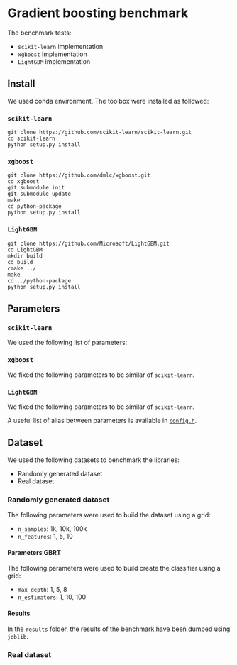 # Gradient boosting benchmark

The benchmark tests:

* `scikit-learn` implementation
* `xgboost` implementation
* `LightGBM` implementation

## Install

We used conda environment. The toolbox were installed as followed:

### `scikit-learn`

```
git clone https://github.com/scikit-learn/scikit-learn.git
cd scikit-learn
python setup.py install
```

### `xgboost`

```
git clone https://github.com/dmlc/xgboost.git
cd xgboost
git submodule init
git submodule update
make
cd python-package
python setup.py install
```

### `LightGBM`

```
git clone https://github.com/Microsoft/LightGBM.git
cd LightGBM
mkdir build
cd build
cmake ../
make
cd ../python-package
python setup.py install
```

## Parameters

### `scikit-learn`

We used the following list of parameters:

### `xgboost`

We fixed the following parameters to be similar of `scikit-learn`.

### `LightGBM`

We fixed the following parameters to be similar of `scikit-learn`.

A useful list of alias between parameters is available in [`config.h`](https://github.com/Microsoft/LightGBM/blob/master/include/LightGBM/config.h#L316).

## Dataset

We used the following datasets to benchmark the libraries:

* Randomly generated dataset
* Real dataset

### Randomly generated dataset

The following parameters were used to build the dataset using a grid:

* `n_samples`: 1k, 10k, 100k
* `n_features`: 1, 5, 10

#### Parameters GBRT

The following parameters were used to build create the classifier using a grid:

* `max_depth`: 1, 5, 8
* `n_estimators`: 1, 10, 100

#### Results

In the `results` folder, the results of the benchmark have been dumped using `joblib`.

### Real dataset

